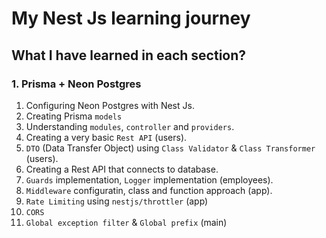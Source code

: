 # My Nest Js learning journey

## What I have learned in each section?

### 1. Prisma + Neon Postgres

1. Configuring Neon Postgres with Nest Js.
2. Creating Prisma `models`
3. Understanding `modules`, `controller` and `providers`.
4. Creating a very basic `Rest API` (users).
5. `DTO` (Data Transfer Object) using `Class Validator` & `Class Transformer` (users).
5. Creating a Rest API that connects to database.
6. `Guards` implementation, `Logger` implementation (employees).
7. `Middleware` configuratin, class and function approach (app).
8. `Rate Limiting` using `nestjs/throttler` (app)
9. `CORS`
10. `Global exception filter` & `Global prefix` (main)
